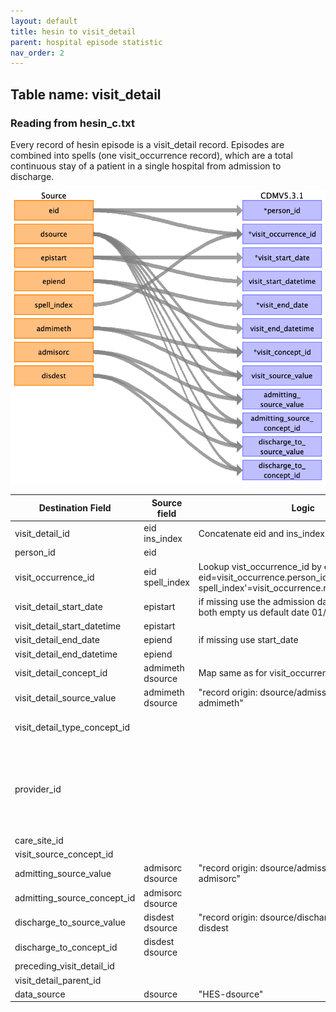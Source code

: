 ```yaml
---
layout: default
title: hesin to visit_detail
parent: hospital episode statistic
nav_order: 2
---
```


## Table name: visit_detail

### Reading from hesin_c.txt
Every record of hesin episode is a visit_detail record. 
Episodes are combined into spells (one visit_occurrence record), which are a total continuous stay of a patient in a single hospital from admission to discharge.

![](md_files/image_visit_detail.png)

| Destination Field | Source field | Logic | Comment field |
| --- | --- | --- | --- |
| visit_detail_id | eid<br>ins_index | Concatenate eid and ins_index | |
| person_id | eid |  |  |
| visit_occurrence_id | eid<br>spell_index | Lookup vist_occurrence_id by eid and spellindex  eid=visit_occurrence.person_id  'HES-spell_index'=visit_occurrence.record_source_value<br> |  |
| visit_detail_start_date | epistart | if missing use the admission date "admidate".  If both empty us default date 01/01/1970 |  |
| visit_detail_start_datetime | epistart |  |  |
| visit_detail_end_date | epiend | if missing use start_date |  |
| visit_detail_end_datetime | epiend |  |  |
| visit_detail_concept_id | admimeth<br>dsource | Map same as for visit_occurrence |  |
| visit_detail_source_value | admimeth<br>dsource | "record origin: dsource/admission method: admimeth" |  |
| visit_detail_type_concept_id |  |  | 32827,  # 'EHR encounter record' |
| provider_id |  |  | This can be retrieved from either hesin.mainspef or hesin.tretspef. Not implemented. |
| care_site_id |  |  |  |
| visit_source_concept_id |  |  |  |
| admitting_source_value | admisorc<br>dsource | "record origin: dsource/admission source: admisorc" |  |
| admitting_source_concept_id | admisorc<br>dsource |  |  |
| discharge_to_source_value | disdest<br>dsource | "record origin: dsource/discharge destination: disdest |  |
| discharge_to_concept_id | disdest<br>dsource |  |  |
| preceding_visit_detail_id |  |  |  |
| visit_detail_parent_id |  |  |  |
| data_source | dsource | "HES-dsource" |  |

